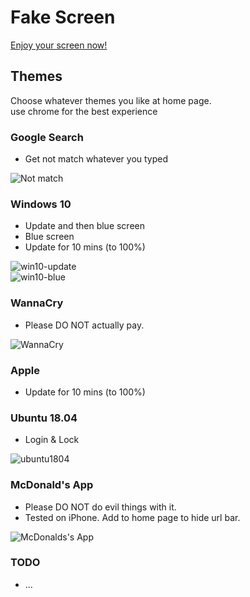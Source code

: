 # Fake Screen

[Enjoy your screen now!](https://sh1zuku.csie.io/fake-screen)

## Themes

Choose whatever themes you like at home page.  
use chrome for the best experience

### Google Search

- Get not match whatever you typed

![Not match](https://i.imgur.com/FVIwkPq.png)

### Windows 10

- Update and then blue screen
- Blue screen
- Update for 10 mins (to 100%)

![win10-update](https://i.imgur.com/9BcwA3O.png)  
![win10-blue](https://i.imgur.com/y3bBFm8.jpg)

### WannaCry

- Please DO NOT actually pay.

![WannaCry](https://i.imgur.com/xAnkGV6.png)

### Apple

- Update for 10 mins (to 100%)

### Ubuntu 18.04

- Login & Lock

![ubuntu1804](https://i.imgur.com/eLGA5KO.jpg)

### McDonald's App

- Please DO NOT do evil things with it.
- Tested on iPhone. Add to home page to hide url bar.

![McDonalds's App](https://i.imgur.com/jLcNOuD.png)

### TODO

- ...
